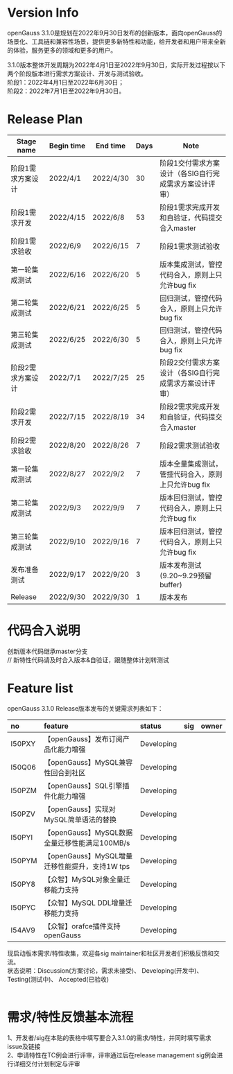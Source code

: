 # Version Info
openGauss 3.1.0是规划在2022年9月30日发布的创新版本，面向openGauss的场景化、工具链和兼容性场景，提供更多新特性和功能，给开发者和用户带来全新的体验，服务更多的领域和更多的用户。<br>

3.1.0版本整体开发周期为2022年4月1日至2022年9月30日，实际开发过程按以下两个阶段版本进行需求方案设计、开发与测试验收。<br>
阶段1：2022年4月1日至2022年6月30日； <br>
阶段2：2022年7月1日至2022年9月30日。 <br>

# Release Plan


|Stage  name             | Begin time  | End time   | Days | Note                                      |
| ---------------------- | ----------- | ---------- | ---- | ----------------------------------------------------------|
| 阶段1需求方案设计        | 2022/4/1  | 2022/4/30  | 30   | 阶段1交付需求方案设计（各SIG自行完成需求方案设计评审）   |
| 阶段1需求开发           | 2022/4/15  | 2022/6/8  | 53   | 阶段1需求完成开发和自验证，代码提交合入master    |
| 阶段1需求验收           | 2022/6/9  | 2022/6/15  | 7    | 阶段1需求测试验收    |
| 第一轮集成测试          | 2022/6/16 | 2022/6/20  | 5    | 版本集成测试，管控代码合入，原则上只允许bug fix                         |
| 第二轮集成测试          | 2022/6/21 | 2022/6/25  | 5    | 回归测试，管控代码合入，原则上只允许bug fix                            |
| 第三轮集成测试          | 2022/6/25 | 2022/6/30  | 5    | 回归测试，管控代码合入，原则上只允许bug fix                          |
| 阶段2需求方案设计       | 2022/7/1  | 2022/7/25  | 25   | 阶段2交付需求方案设计（各SIG自行完成需求方案设计评审）  |
| 阶段2需求开发           | 2022/7/15  | 2022/8/19 | 34   | 阶段2需求完成开发和自验证，代码提交合入master    |
| 阶段2需求验收           | 2022/8/20  | 2022/8/26 | 7    | 阶段2需求测试验收    |
| 第一轮集成测试          | 2022/8/27 | 2022/9/2   | 7    | 版本全量集成测试，管控代码合入，原则上只允许bug fix                   |
| 第二轮集成测试          | 2022/9/3 | 2022/9/9    | 7    | 版本回归测试，管控代码合入，原则上只允许bug fix                        |
| 第三轮集成测试          | 2022/9/10 | 2022/9/16  | 7    | 版本回归测试，管控代码合入，原则上只允许bug fix    |
| 发布准备测试           | 2022/9/17  | 2022/9/20   | 3      | 版本发布测试 (9.20~9.29预留buffer)       |
| Release               | 2022/9/30 | 2022/9/30   | 1    | 版本发布                                         |


# 代码合入说明
创新版本代码继承master分支 <br>
// 新特性代码请及时合入版本&自验证，跟随整体计划转测试


# Feature list
openGauss 3.1.0 Release版本发布的关键需求列表如下： <br>

|no|feature|status|sig|owner|
|:------|:-------|:-------|:-------|:-------|
| I50PXY      |【openGauss】发布订阅产品化能力增强    |Developing|        |        |
| I50Q06      |【openGauss】MySQL兼容性回合到社区    |Developing|        |        |
| I50PZM      |【openGauss】SQL引擎插件化能力增强  |Developing|        |        |
| I50PZV      |【openGauss】实现对MySQL简单语法的替换   |Developing|        |        |
| I50PYI      |【openGauss】MySQL数据全量迁移性能满足100MB/s   |Developing|        |        |
| I50PYM      |【openGauss】MySQL增量迁移性能提升，支持1W tps   |Developing|        |        |
| I50PY8      |【众智】MySQL对象全量迁移能力支持    |Developing|        |        |
| I50PYC      |【众智】MySQL DDL增量迁移能力支持    |Developing|        |        |
| I54AV9      |【众智】orafce插件支持openGauss    |Developing|        |        |

现启动版本需求/特性收集，欢迎各sig maintainer和社区开发者们积极反馈和交流。<br>
状态说明：Discussion(方案讨论，需求未接受)、 Developing(开发中)、 Testing(测试中)、 Accepted(已验收) <br>
<br>

# 需求/特性反馈基本流程 <br />
1、开发者/sig在本贴的表格中填写要合入3.1.0的需求/特性，并同时填写需求issue及链接     <br>
2、申请特性在TC例会进行评审，评审通过后在release management sig例会进行详细交付计划制定与评审
<br><br>